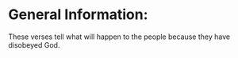# General Information:

These verses tell what will happen to the people because they have disobeyed God.